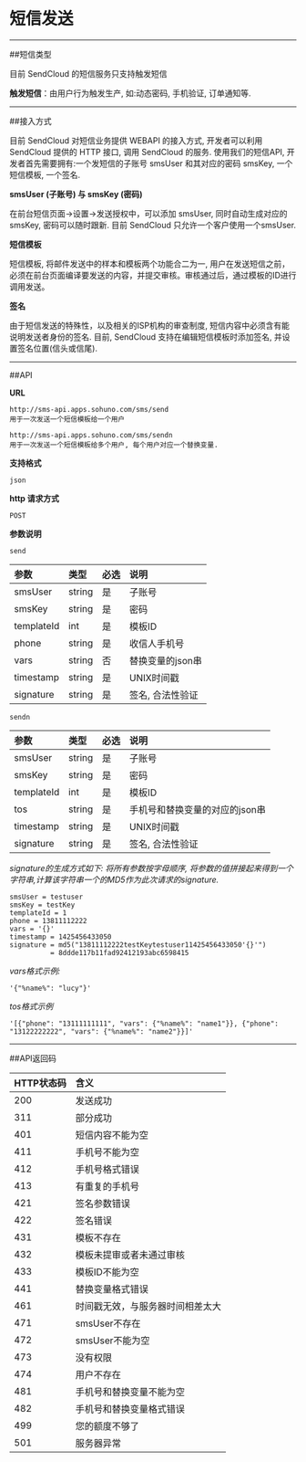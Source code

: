 # 短信发送


- - -
##短信类型    
    
目前 SendCloud 的短信服务只支持触发短信
    
**触发短信**：由用户行为触发生产, 如:动态密码, 手机验证, 订单通知等.


- - -  
##接入方式    
     
目前 SendCloud 对短信业务提供 WEBAPI 的接入方式, 开发者可以利用 SendCloud 提供的 HTTP 接口, 调用 SendCloud 的服务. 使用我们的短信API, 开发者首先需要拥有:一个发短信的子账号 smsUser 和其对应的密码 smsKey, 一个短信模板, 一个签名.
    
**smsUser (子账号) 与 smsKey (密码)**
    
在前台短信页面->设置->发送授权中，可以添加 smsUser, 同时自动生成对应的 smsKey, 密码可以随时跟新. 目前 SendCloud 只允许一个客户使用一个smsUser.
    
**短信模板**
    
短信模板, 将邮件发送中的样本和模板两个功能合二为一, 用户在发送短信之前，必须在前台页面编译要发送的内容，并提交审核。审核通过后，通过模板的ID进行调用发送。
    
**签名**
    
由于短信发送的特殊性，以及相关的ISP机构的审查制度, 短信内容中必须含有能说明发送者身份的签名. 目前, SendCloud 支持在编辑短信模板时添加签名, 并设置签名位置(信头或信尾).



- - -
##API
    
**URL**         
```
http://sms-api.apps.sohuno.com/sms/send
用于一次发送一个短信模板给一个用户

http://sms-api.apps.sohuno.com/sms/sendn 
用于一次发送一个短信模板给多个用户, 每个用户对应一个替换变量.
```


**支持格式**
```
json
```


**http 请求方式**    
```
POST    
```
    
**参数说明**
    
`send`
    
|参数           |类型           |必选       |说明|
|:--------------|:--------------|:----------|:---|
|smsUser        |string         |是         |子账号|
|smsKey         |string         |是         |密码  | 
|templateId     |int            |是         |模板ID|
|phone          |string         |是         |收信人手机号|
|vars           |string         |否         |替换变量的json串|
|timestamp      |string         |是         |UNIX时间戳|
|signature      |string         |是         |签名, 合法性验证|
    
    
`sendn`
    
|参数           |类型           |必选       |说明|
|:--------------|:--------------|:----------|:---|
|smsUser        |string         |是         |子账号|
|smsKey         |string         |是         |密码|
|templateId     |int            |是         |模板ID|
|tos            |string         |是         |手机号和替换变量的对应的json串|
|timestamp      |string         |是         |UNIX时间戳|
|signature      |string         |是         |签名, 合法性验证|
    
    
*signature的生成方式如下:*
*将所有参数按字母顺序, 将参数的值拼接起来得到一个字符串,计算该字符串一个的MD5作为此次请求的signature.*
    
    
    smsUser = testuser
    smsKey = testKey
    templateId = 1
    phone = 13811112222
    vars = '{}'
    timestamp = 1425456433050
    signature = md5("13811112222testKeytestuser11425456433050'{}'") 
              = 8ddde117b11fad92412193abc6598415

    
*vars格式示例:*
    
    '{"%name%": "lucy"}'
    
*tos格式示例*
    
    '[{"phone": "13111111111", "vars": {"%name%": "name1"}}, {"phone": "13122222222", "vars": {"%name%": "name2"}}]'
    
    
    

- - - 
##API返回码

|HTTP状态码|含义|
|:---------|:---|
|200|发送成功|
|311|部分成功|
|401|短信内容不能为空|
|411|手机号不能为空|
|412|手机号格式错误|
|413|有重复的手机号|
|421|签名参数错误|
|422|签名错误|
|431|模板不存在|
|432|模板未提审或者未通过审核|
|433|模板ID不能为空|
|441|替换变量格式错误|
|461|时间戳无效，与服务器时间相差太大|
|471|smsUser不存在|
|472|smsUser不能为空|
|473|没有权限|
|474|用户不存在|
|481|手机号和替换变量不能为空|
|482|手机号和替换变量格式错误|
|499|您的额度不够了|
|501|服务器异常|




